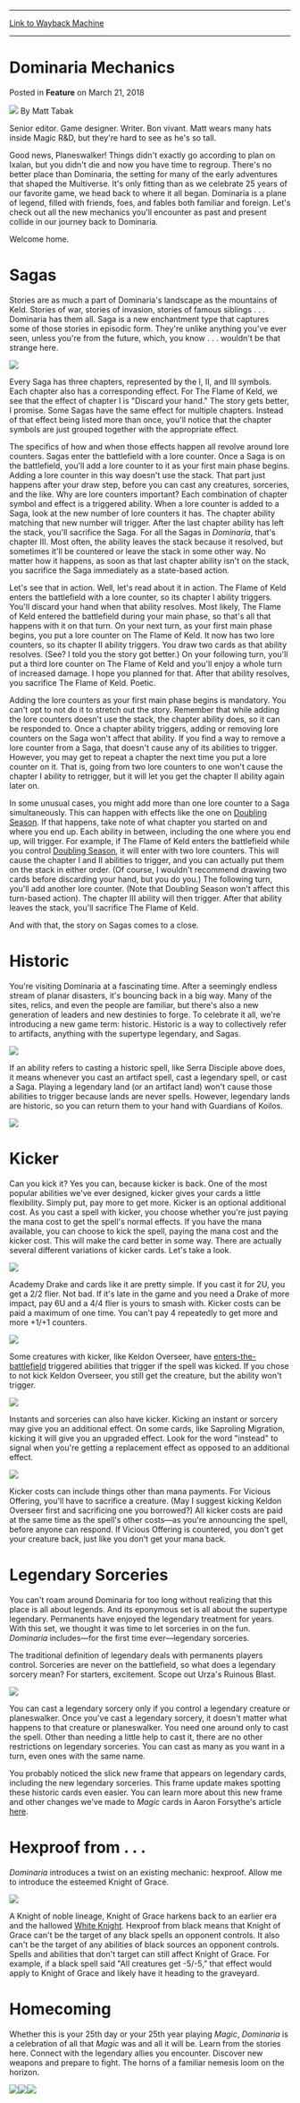 
---
[Link to Wayback Machine](https://web.archive.org/web/20180321145631/https://magic.wizards.com/en/articles/archive/feature/dominaria-mechanics-2018-03-21)

[_metadata_:wayback_url]:- "https://magic.wizards.com/en/articles/archive/feature/dominaria-mechanics-2018-03-21"
[_metadata_:wayback_raw_url]:- "https://web.archive.org/web/20180321145631id_/https://magic.wizards.com/en/articles/archive/feature/dominaria-mechanics-2018-03-21"
[_metadata_:wayback_capture_timestamp]:- "2018-03-21 14:56:31+00:00"
[_metadata_:description]:- "Matt explains the new mechanics coming with Dominaria."
[_metadata_:generator]:- "Drupal 7 (http://drupal.org)"
[_metadata_:publish_date]:- "2018-03-21"
---


Dominaria Mechanics
===================



 Posted in **Feature**
 on March 21, 2018 






![](https://media.magic.wizards.com/styles/auth_small/public/images/person/authorpic_matttabak.jpg)
By Matt Tabak




Senior editor. Game designer. Writer. Bon vivant. Matt wears many hats inside Magic R&D, but they're hard to see as he's so tall.
 






Good news, Planeswalker! Things didn't exactly go according to plan on Ixalan, but you didn't die and now you have time to regroup. There's no better place than Dominaria, the setting for many of the early adventures that shaped the Multiverse. It's only fitting than as we celebrate 25 years of our favorite game, we head back to where it all began. Dominaria is a plane of legend, filled with friends, foes, and fables both familiar and foreign. Let's check out all the new mechanics you'll encounter as past and present collide in our journey back to Dominaria.


Welcome home.


Sagas
=====


Stories are as much a part of Dominaria's landscape as the mountains of Keld. Stories of war, stories of invasion, stories of famous siblings . . . Dominaria has them all. Saga is a new enchantment type that captures some of those stories in episodic form. They're unlike anything you've ever seen, unless you're from the future, which, you know . . . wouldn't be that strange here.


![](https://media.wizards.com/2018/dom/en_4c13RzPQap.png)


Every Saga has three chapters, represented by the I, II, and III symbols. Each chapter also has a corresponding effect. For The Flame of Keld, we see that the effect of chapter I is "Discard your hand." The story gets better, I promise. Some Sagas have the same effect for multiple chapters. Instead of that effect being listed more than once, you'll notice that the chapter symbols are just grouped together with the appropriate effect.


The specifics of how and when those effects happen all revolve around lore counters. Sagas enter the battlefield with a lore counter. Once a Saga is on the battlefield, you'll add a lore counter to it as your first main phase begins. Adding a lore counter in this way doesn't use the stack. That part just happens after your draw step, before you can cast any creatures, sorceries, and the like. Why are lore counters important? Each combination of chapter symbol and effect is a triggered ability. When a lore counter is added to a Saga, look at the new number of lore counters it has. The chapter ability matching that new number will trigger. After the last chapter ability has left the stack, you'll sacrifice the Saga. For all the Sagas in *Dominaria*, that's chapter III. Most often, the ability leaves the stack because it resolved, but sometimes it'll be countered or leave the stack in some other way. No matter how it happens, as soon as that last chapter ability isn't on the stack, you sacrifice the Saga immediately as a state-based action.


Let's see that in action. Well, let's read about it in action. The Flame of Keld enters the battlefield with a lore counter, so its chapter I ability triggers. You'll discard your hand when that ability resolves. Most likely, The Flame of Keld entered the battlefield during your main phase, so that's all that happens with it on that turn. On your next turn, as your first main phase begins, you put a lore counter on The Flame of Keld. It now has two lore counters, so its chapter II ability triggers. You draw two cards as that ability resolves. (See? I told you the story got better.) On your following turn, you'll put a third lore counter on The Flame of Keld and you'll enjoy a whole turn of increased damage. I hope you planned for that. After that ability resolves, you sacrifice The Flame of Keld. Poetic.


Adding the lore counters as your first main phase begins is mandatory. You can't opt to not do it to stretch out the story. Remember that while adding the lore counters doesn't use the stack, the chapter ability does, so it can be responded to. Once a chapter ability triggers, adding or removing lore counters on the Saga won't affect that ability. If you find a way to remove a lore counter from a Saga, that doesn't cause any of its abilities to trigger. However, you may get to repeat a chapter the next time you put a lore counter on it. That is, going from two lore counters to one won't cause the chapter I ability to retrigger, but it will let you get the chapter II ability again later on.


In some unusual cases, you might add more than one lore counter to a Saga simultaneously. This can happen with effects like the one on [Doubling Season](http://gatherer.wizards.com/Pages/Card/Details.aspx?name=Doubling+Season). If that happens, take note of what chapter you started on and where you end up. Each ability in between, including the one where you end up, will trigger. For example, if The Flame of Keld enters the battlefield while you control [Doubling Season](http://gatherer.wizards.com/Pages/Card/Details.aspx?name=Doubling+Season), it will enter with two lore counters. This will cause the chapter I and II abilities to trigger, and you can actually put them on the stack in either order. (Of course, I wouldn't recommend drawing two cards before discarding your hand, but you do you.) The following turn, you'll add another lore counter. (Note that Doubling Season won't affect this turn-based action). The chapter III ability will then trigger. After that ability leaves the stack, you'll sacrifice The Flame of Keld.


And with that, the story on Sagas comes to a close.


Historic
========


You're visiting Dominaria at a fascinating time. After a seemingly endless stream of planar disasters, it's bouncing back in a big way. Many of the sites, relics, and even the people are familiar, but there's also a new generation of leaders and new destinies to forge. To celebrate it all, we're introducing a new game term: historic. Historic is a way to collectively refer to artifacts, anything with the supertype legendary, and Sagas.


![](https://media.wizards.com/2018/dom/en_A1BSWDnIFj.png)


If an ability refers to casting a historic spell, like Serra Disciple above does, it means whenever you cast an artifact spell, cast a legendary spell, or cast a Saga. Playing a legendary land (or an artifact land) won't cause those abilities to trigger because lands are never spells. However, legendary lands are historic, so you can return them to your hand with Guardians of Koilos.


![](https://media.wizards.com/2018/dom/en_eRcto9SHj0.png)


Kicker
======


Can you kick it? Yes you can, because kicker is back. One of the most popular abilities we've ever designed, kicker gives your cards a little flexibility. Simply put, pay more to get more. Kicker is an optional additional cost. As you cast a spell with kicker, you choose whether you're just paying the mana cost to get the spell's normal effects. If you have the mana available, you can choose to kick the spell, paying the mana cost and the kicker cost. This will make the card better in some way. There are actually several different variations of kicker cards. Let's take a look.


![](https://media.wizards.com/2018/dom/en_lKW60PPwGM.png)


Academy Drake and cards like it are pretty simple. If you cast it for 2U, you get a 2/2 flier. Not bad. If it's late in the game and you need a Drake of more impact, pay 6U and a 4/4 flier is yours to smash with. Kicker costs can be paid a maximum of one time. You can't pay 4 repeatedly to get more and more +1/+1 counters.


![](https://media.wizards.com/2018/dom/en_AaJEzwYZJK.png)


Some creatures with kicker, like Keldon Overseer, have [enters-the-battlefield](http://magic.wizards.com/en/articles/archive/play-design/m-files-hour-devastation-part-1-2017-07-14#enters-the-battlefield-effects) triggered abilities that trigger if the spell was kicked. If you chose to not kick Keldon Overseer, you still get the creature, but the ability won't trigger.


![](https://media.wizards.com/2018/dom/en_nHAlgk2nWb.png)


Instants and sorceries can also have kicker. Kicking an instant or sorcery may give you an additional effect. On some cards, like Saproling Migration, kicking it will give you an upgraded effect. Look for the word "instead" to signal when you're getting a replacement effect as opposed to an additional effect.


![](https://media.wizards.com/2018/dom/en_hqqYXC5KfI.png)


Kicker costs can include things other than mana payments. For Vicious Offering, you'll have to sacrifice a creature. (May I suggest kicking Keldon Overseer first and sacrificing one you borrowed?) All kicker costs are paid at the same time as the spell's other costs—as you're announcing the spell, before anyone can respond. If Vicious Offering is countered, you don't get your creature back, just like you don't get your mana back.


Legendary Sorceries
===================


You can't roam around Dominaria for too long without realizing that this place is all about legends. And its eponymous set is all about the supertype legendary. Permanents have enjoyed the legendary treatment for years. With this set, we thought it was time to let sorceries in on the fun. *Dominaria* includes—for the first time ever—legendary sorceries.


The traditional definition of legendary deals with permanents players control. Sorceries are never on the battlefield, so what does a legendary sorcery mean? For starters, excitement. Scope out Urza's Ruinous Blast.


![](https://media.wizards.com/2018/dom/en_Kboi7iP8ek.png)


You can cast a legendary sorcery only if you control a legendary creature or planeswalker. Once you've cast a legendary sorcery, it doesn't matter what happens to that creature or planeswalker. You need one around only to cast the spell. Other than needing a little help to cast it, there are no other restrictions on legendary sorceries. You can cast as many as you want in a turn, even ones with the same name.


You probably noticed the slick new frame that appears on legendary cards, including the new legendary sorceries. This frame update makes spotting these historic cards even easier. You can learn more about this new frame and other changes we've made to *Magic* cards in Aaron Forsythe's article [here](https://magic.wizards.com/en/articles/archive/news/dominaria-frame-template-and-rules-changes-2018-03-21).


Hexproof from . . .
===================


*Dominaria* introduces a twist on an existing mechanic: hexproof. Allow me to introduce the esteemed Knight of Grace.


![](https://media.wizards.com/2018/dom/en_qLy06tOl3h.png)


A Knight of noble lineage, Knight of Grace harkens back to an earlier era and the hallowed [White Knight](http://gatherer.wizards.com/Pages/Card/Details.aspx?name=White+Knight). Hexproof from black means that Knight of Grace can't be the target of any black spells an opponent controls. It also can't be the target of any abilities of black sources an opponent controls. Spells and abilities that don't target can still affect Knight of Grace. For example, if a black spell said "All creatures get -5/-5," that effect would apply to Knight of Grace and likely have it heading to the graveyard.


Homecoming
==========


Whether this is your 25th day or your 25th year playing *Magic*, *Dominaria* is a celebration of all that *Magic* was and all it will be. Learn from the stories here. Connect with the legendary allies you encounter. Discover new weapons and prepare to fight. The horns of a familiar nemesis loom on the horizon.


 
[![](https://web.archive.org/web/20180321173744id_/https://magic.wizards.com/sites/mtg/files/VgF5xjZ0Ee_FooterAd_Desktop.jpg)![](https://web.archive.org/web/20180321173744id_/https://magic.wizards.com/sites/mtg/files/VgF5xjZ0Ee_FooterAd_Mobile.jpg)![](https://web.archive.org/web/20180321173744id_/https://magic.wizards.com/sites/mtg/files/VgF5xjZ0Ee_FooterAd_Tablet.jpg)](https://magic.wizards.com/en/articles/archive/news/dominaria-buy-box-promotion-2018-03-21)


 







